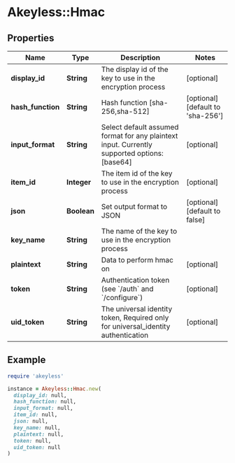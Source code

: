 # Akeyless::Hmac

## Properties

| Name | Type | Description | Notes |
| ---- | ---- | ----------- | ----- |
| **display_id** | **String** | The display id of the key to use in the encryption process | [optional] |
| **hash_function** | **String** | Hash function [sha-256,sha-512] | [optional][default to &#39;sha-256&#39;] |
| **input_format** | **String** | Select default assumed format for any plaintext input. Currently supported options: [base64] | [optional] |
| **item_id** | **Integer** | The item id of the key to use in the encryption process | [optional] |
| **json** | **Boolean** | Set output format to JSON | [optional][default to false] |
| **key_name** | **String** | The name of the key to use in the encryption process |  |
| **plaintext** | **String** | Data to perform hmac on | [optional] |
| **token** | **String** | Authentication token (see &#x60;/auth&#x60; and &#x60;/configure&#x60;) | [optional] |
| **uid_token** | **String** | The universal identity token, Required only for universal_identity authentication | [optional] |

## Example

```ruby
require 'akeyless'

instance = Akeyless::Hmac.new(
  display_id: null,
  hash_function: null,
  input_format: null,
  item_id: null,
  json: null,
  key_name: null,
  plaintext: null,
  token: null,
  uid_token: null
)
```

